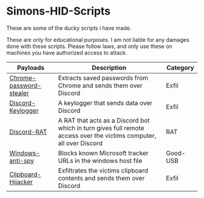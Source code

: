 # Simons-HID-Scripts
These are some of the ducky scripts i have made.

These are only for educational purposes.
I am not liable for any damages done with these scripts.
Please follow laws, and only use these on machines you have authorized access to attack.

| Payloads                                                                                                   | Description                                                                                                         | Category |
|------------------------------------------------------------------------------------------------------------|---------------------------------------------------------------------------------------------------------------------|----------|
| [Chrome-password-stealer](https://github.com/simen64/Simons-HID-Scripts/tree/main/chrome-password-stealer) | Extracts saved passwords from Chrome and sends them over Discord                                                    | Exfil    |
| [Discord-Keylogger](https://github.com/simen64/Simons-HID-Scripts/tree/main/discord-keylogger)             | A keylogger that sends data over Discord                                                                            | Exfil    |
| [Discord-RAT](https://github.com/simen64/Simons-HID-Scripts/tree/main/Simple-Discord-Rat)                  | A RAT that acts as a Discord bot which in turn gives full remote access over the victims computer, all over Discord | RAT      |
| [Windows-anti-spy](https://github.com/simen64/Simons-HID-Scripts/tree/main/windows-anti-spy)               | Blocks known Microsoft tracker URLs in the windows host file                                                        | Good-USB |
| [Clipboard-Hijacker](https://github.com/simen64/Simons-HID-Scripts/tree/main/Clipboard-hijacker)           | Exfiltrates the victims clipboard contents and sends them over Discord                                              | Exfil    |
